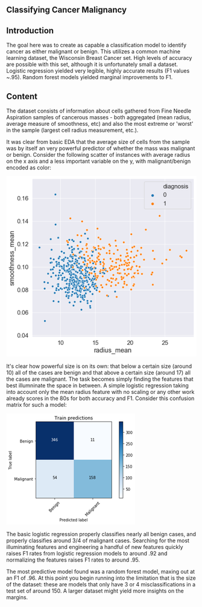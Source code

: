 ## Classifying Cancer Malignancy

## Introduction

The goal here was to create as capable a classification model to identify cancer as either malignant or benign. This utilizes a common machine learning dataset, the Wisconsin Breast Cancer set. High levels of accuracy are possible with this set, although it is unfortunately small a dataset. Logistic regression yielded very legible, highly accurate results (F1 values ~.95). Random forest models yielded marginal improvements to F1.


## Content

The dataset consists of information about cells gathered from Fine Needle Aspiration samples of cancerous masses - both aggregated (mean radius, average measure of smoothness, etc) and also the most extreme or 'worst' in the sample (largest cell radius measurement, etc.).

It was clear from basic EDA that the average size of cells from the sample was by itself an very powerful predictor of whether the mass was malignant or benign. Consider the following scatter of instances with average radius on the x axis and a less important variable on the y, with malignant/benign encoded as color:

![scatter](https://github.com/max-miller/Flatiron_cancer/blob/master/radius%20smoothness%20scatter.png?raw=true)

It's clear how powerful size is on its own: that below a certain size (around 10) all of the cases are benign and that above a certain size (around 17) all the cases are malignant. The task becomes simply finding the features that best illumninate the space in between. A simple logistic regression taking into account only the mean radius feature with no scaling or any other work already scores in the 80s for both accuracy and F1. Consider this confusion matrix for such a model:

![confusion matrix](https://github.com/max-miller/Flatiron_cancer/blob/master/simple%20log%20confusion%20matrix.png?raw=true)

The basic logistic regression properly classifies nearly all benign cases, and properly classifies around 3/4 of malignant cases. Searching for the most illuminating features and engineering a handful of new features quickly raises F1 rates from logistic regression models to around .92 and normalizing the features raises F1 rates to around .95.

The most predictive model found was a random forest model, maxing out at an F1 of .96. At this point you begin running into the limitation that is the size of the dataset: these are models that only have 3 or 4 misclassifications in a test set of around 150. A larger dataset might yield more insights on the margins.
